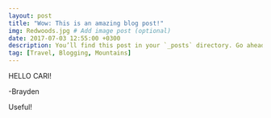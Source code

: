 ```yaml
---
layout: post
title: "Wow: This is an amazing blog post!"
img: Redwoods.jpg # Add image post (optional)
date: 2017-07-03 12:55:00 +0300
description: You’ll find this post in your `_posts` directory. Go ahead and edit it and re-build the site to see your changes. # Add post description (optional)
tag: [Travel, Blogging, Mountains]
---
```

HELLO CARI!

-Brayden

Useful!